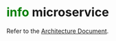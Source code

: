 # <font color="green">info</font> microservice

Refer to the [Architecture Document](../../../architecture/architecture-document-phase-1-REST.md#info-service).